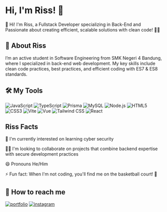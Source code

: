 
# Hi, I'm Riss! 👋
 
👋 Hi! I'm Riss, a Fullstack Developer specializing in Back-End and Passionate about creating efficient, scalable solutions with clean code! 🚀✨


## 🚀 About Riss
I’m an active student in Software Engineering from SMK Negeri 4 Bandung, where I specialized in back-end web development. My key skills include clean code practices, best practices, and efficient coding with ES7 & ES8 standards.


## 🛠 My Tools
![JavaScript](https://skillicons.dev/icons?i=js)
![TypeScript](https://skillicons.dev/icons?i=ts)
![Prisma](https://skillicons.dev/icons?i=prisma)
![MySQL](https://skillicons.dev/icons?i=mysql)
![Node.js](https://skillicons.dev/icons?i=nodejs)
![HTML5](https://skillicons.dev/icons?i=html)
![CSS3](https://skillicons.dev/icons?i=css)
![Vite](https://skillicons.dev/icons?i=vite)
![Vue](https://skillicons.dev/icons?i=vue)
![Tailwind CSS](https://skillicons.dev/icons?i=tailwind)
![React](https://skillicons.dev/icons?i=react)


## Riss Facts
🧠 I'm currently interested on learning cyber security

👯‍♀️ I'm looking to collaborate on projects that combine backend expertise with secure development practices

😄 Pronouns He/Him

⚡️ Fun fact: When I'm not coding, you'll find me on the basketball court! 🏀 


## 🔗 How to reach me
[![portfolio](https://img.shields.io/badge/my_portfolio-000?style=for-the-badge&logo=ko-fi&logoColor=white)](https://farisfebrian.vercel.app)
[![instagram](https://img.shields.io/badge/Instagram-%23E4405F.svg?style=for-the-badge&logo=instagram&logoColor=white
)](https://www.instagram.com/frsfr_)


